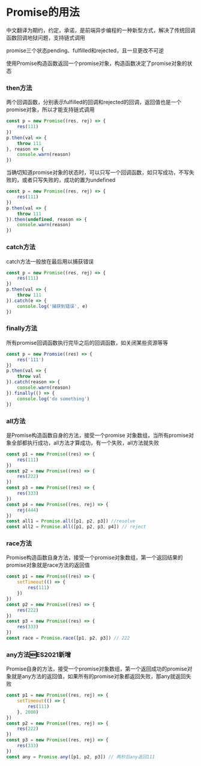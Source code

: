 # Promise的用法

中文翻译为期约，约定，承诺，是前端异步编程的一种新型方式，解决了传统回调函数回调地狱问题，支持链式调用

promise三个状态pending、fulfilled和rejected，且一旦更改不可逆

使用Promise构造函数返回一个promise对象，构造函数决定了promise对象的状态



### then方法

两个回调函数，分别表示fulfilled的回调和rejected的回调，返回值也是一个promise对象，所以才能支持链式调用

```js
const p = new Promise((res, rej) => {
    res(111)
})
p.then(val => {
    throw 111
}, reason => {
    console.warn(reason)
})
```

当确切知道promise对象的状态时，可以只写一个回调函数，如只写成功，不写失败的，或者只写失败的，成功的置为undefined

```js
const p = new Promise((res, rej) => {
    res(111)
})
p.then(val => {
    throw 111
}).then(undefined, reason => {
    console.warn(reason)
})
```



### catch方法

catch方法一般放在最后用以捕获错误

```js
const p = new Promise((res, rej) => {
    res(111)
})
p.then(val => {
    throw 111
}).catch(e => {
    console.log('捕获到错误', e)
})
```



### finally方法

所有promise回调函数执行完毕之后的回调函数，如关闭某些资源等等

```js
const p = new Promsie((res) => {
    res('111')
})
p.then(val => {
    throw val
}).catch(reason => {
    console.warn(reason)
}).finally(() => {
    console.log('do something')
})
```



### all方法

是Promise构造函数自身的方法，接受一个promise 对象数组，当所有promise对象全部都执行成功，all方法才算成功，有一个失败，all方法就失败

```js
const p1 = new Promise((res) => {
    res(111)
})
const p2 = new Promise((res) => {
    res(222)
})
const p3 = new Promise((res) => {
    res(333)
})
const p4 = new Promise((res, rej) => {
    rej(444)
})
const all1 = Promise.all([p1, p2, p3]) //resolve
const all2 = Promise.all([p1, p2, p3, p4]) // reject
```



### race方法

Promise构造函数自身方法，接受一个promise对象数组，第一个返回结果的promise对象就是race方法的返回值

```js
const p1 = new Promise((res) => {
    setTimeout(() => {
	    res(111)  
    })
})
const p2 = new Promise((res) => {
    res(222)
})
const p3 = new Promise((res) => {
    res(333)
})
const race = Promise.race([p1, p2, p3]) // 222
```



### any方法:new:ES2021新增

Promise自身的方法，接受一个promise对象数组，第一个返回成功的promise对象就是any方法的返回值，如果所有的promise对象都返回失败，那any就返回失败

```js
const p1 = new Promise((res, rej) => {
    setTimeout(() => {
	    res(111)  
    }, 2000)
})
const p2 = new Promise((res, rej) => {
    res(222)
})
const p3 = new Promise((res, rej) => {
    res(333)
})
const any = Promise.any([p1, p2, p3]) // 两秒后any返回111
```

